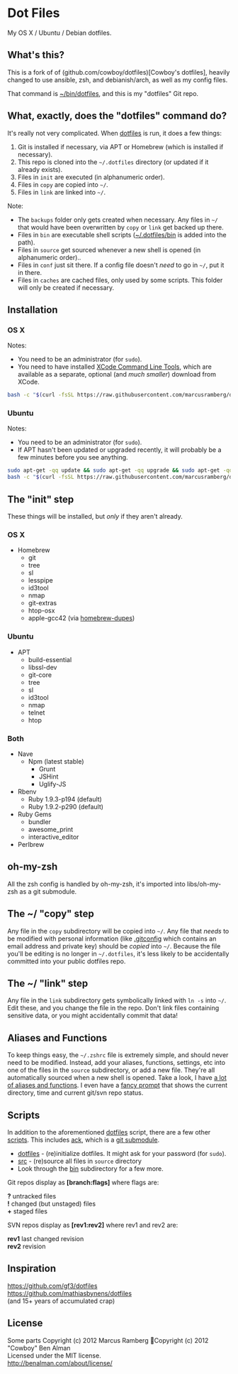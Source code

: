 # Dot Files

My OS X / Ubuntu / Debian dotfiles.

## What's this?

This is a fork of of (github.com/cowboy/dotfiles)[Cowboy's dotfiles], heavily
changed to use ansible, zsh, and debianish/arch, as well as my config files.

That command is [~/bin/dotfiles][dotfiles], and this is my "dotfiles" Git repo.

[dotfiles]: https://github.com/marcusramberg/dotfiles/blob/master/bin/dotfiles
[bin]: https://github.com/marcusramberg/dotfiles/tree/master/bin

## What, exactly, does the "dotfiles" command do?

It's really not very complicated. When [dotfiles][dotfiles] is run, it does a few things:

1. Git is installed if necessary, via APT or Homebrew (which is installed if necessary).
2. This repo is cloned into the `~/.dotfiles` directory (or updated if it already exists).
3. Files in `init` are executed (in alphanumeric order).
4. Files in `copy` are copied into `~/`.
5. Files in `link` are linked into `~/`.

Note:

- The `backups` folder only gets created when necessary. Any files in `~/` that would have been overwritten by `copy` or `link` get backed up there.
- Files in `bin` are executable shell scripts ([~/.dotfiles/bin][bin] is added into the path).
- Files in `source` get sourced whenever a new shell is opened (in alphanumeric order)..
- Files in `conf` just sit there. If a config file doesn't _need_ to go in `~/`, put it in there.
- Files in `caches` are cached files, only used by some scripts. This folder will only be created if necessary.

## Installation

### OS X

Notes:

- You need to be an administrator (for `sudo`).
- You need to have installed [XCode Command Line Tools](https://developer.apple.com/downloads/index.action?=command%20line%20tools), which are available as a separate, optional (and _much smaller_) download from XCode.

```sh
bash -c "$(curl -fsSL https://raw.githubusercontent.com/marcusramberg/dotfiles/master/bin/dotfiles)" && source ~/.zshrc
```

### Ubuntu

Notes:

- You need to be an administrator (for `sudo`).
- If APT hasn't been updated or upgraded recently, it will probably be a few minutes before you see anything.

```sh
sudo apt-get -qq update && sudo apt-get -qq upgrade && sudo apt-get -qq install curl ansible && echo &&
bash -c "$(curl -fsSL https://raw.githubusercontent.com/marcusramberg/dotfiles/master/bin/dotfiles)" && source ~/.zshrc
```

## The "init" step

These things will be installed, but _only_ if they aren't already.

### OS X

- Homebrew
  - git
  - tree
  - sl
  - lesspipe
  - id3tool
  - nmap
  - git-extras
  - htop-osx
  - apple-gcc42 (via [homebrew-dupes](https://github.com/Homebrew/homebrew-dupes/blob/master/apple-gcc42.rb))

### Ubuntu

- APT
  - build-essential
  - libssl-dev
  - git-core
  - tree
  - sl
  - id3tool
  - nmap
  - telnet
  - htop

### Both

- Nave
  - Npm (latest stable)
    - Grunt
    - JSHint
    - Uglify-JS
- Rbenv
  - Ruby 1.9.3-p194 (default)
  - Ruby 1.9.2-p290 (default)
- Ruby Gems
  - bundler
  - awesome_print
  - interactive_editor
- Perlbrew

## oh-my-zsh

All the zsh config is handled by oh-my-zsh, it's imported into libs/oh-my-zsh as a git submodule.

## The ~/ "copy" step

Any file in the `copy` subdirectory will be copied into `~/`. Any file that _needs_ to be modified with personal information (like [.gitconfig](https://github.com/marcusramberg/dotfiles/blob/master/copy/.gitconfig) which contains an email address and private key) should be _copied_ into `~/`. Because the file you'll be editing is no longer in `~/.dotfiles`, it's less likely to be accidentally committed into your public dotfiles repo.

## The ~/ "link" step

Any file in the `link` subdirectory gets symbolically linked with `ln -s` into `~/`. Edit these, and you change the file in the repo. Don't link files containing sensitive data, or you might accidentally commit that data!

## Aliases and Functions

To keep things easy, the `~/.zshrc` file is extremely simple, and should never need to be modified. Instead, add your aliases, functions, settings, etc into one of the files in the `source` subdirectory, or add a new file. They're all automatically sourced when a new shell is opened. Take a look, I have [a lot of aliases and functions](https://github.com/marcusramberg/dotfiles/tree/master/source). I even have a [fancy prompt](https://github.com/marcusramberg/dotfiles/blob/master/source/50_prompt.sh) that shows the current directory, time and current git/svn repo status.

## Scripts

In addition to the aforementioned [dotfiles][dotfiles] script, there are a few other [scripts][bin]. This includes [ack](https://github.com/petdance/ack), which is a [git submodule](https://github.com/marcusramberg/dotfiles/tree/master/libs).

- [dotfiles][dotfiles] - (re)initialize dotfiles. It might ask for your password (for `sudo`).
- [src](https://github.com/marcusramberg/dotfiles/blob/master/link/.bashrc#L6-15) - (re)source all files in `source` directory
- Look through the [bin][bin] subdirectory for a few more.

Git repos display as **[branch:flags]** where flags are:

**?** untracked files  
**!** changed (but unstaged) files  
**+** staged files

SVN repos display as **[rev1:rev2]** where rev1 and rev2 are:

**rev1** last changed revision  
**rev2** revision

## Inspiration

<https://github.com/gf3/dotfiles>  
<https://github.com/mathiasbynens/dotfiles>  
(and 15+ years of accumulated crap)

## License

Some parts Copyright (c) 2012 Marcus Ramberg
Copyright (c) 2012 "Cowboy" Ben Alman  
Licensed under the MIT license.  
<http://benalman.com/about/license/>
